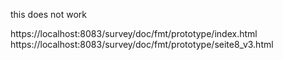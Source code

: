 this does not work

https://localhost:8083/survey/doc/fmt/prototype/index.html
https://localhost:8083/survey/doc/fmt/prototype/seite8_v3.html

